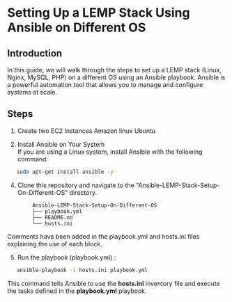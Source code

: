 # Setting Up a LEMP Stack Using Ansible on Different OS
## Introduction
In this guide, we will walk through the steps to set up a LEMP stack (Linux, Nginx, MySQL, PHP) on a different OS using an Ansible playbook.  Ansible is a powerful automation tool that allows you to manage and configure systems at scale.

## Steps
1. Create two EC2 Instances
    Amazon linux
    Ubuntu
   
3. Install Ansible on Your System  
   If you are using a Linux system, install Ansible with the following command:
   
```bash
   sudo apt-get install ansible -y
```

4. Clone this repository and navigate to the "Ansible-LEMP-Stack-Setup-On-Different-OS" directory.

```plaintext
        Ansible-LEMP-Stack-Setup-On-Different-OS
        ├── playbook.yml
        ├── README.md
        └── hosts.ini
```
Comments have been added in the playbook.yml and hosts.ini files explaining the use of each block.

5. Run the playbook (playbook.yml) : 
```bash
   ansible-playbook -i hosts.ini playbook.yml
```
This command tells Ansible to use the **hosts.ini** inventory file and execute the tasks defined in the **playbook.yml** playbook.
